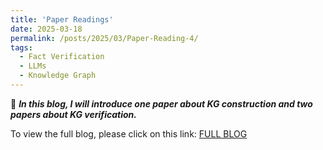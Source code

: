```yaml
---
title: 'Paper Readings'
date: 2025-03-18
permalink: /posts/2025/03/Paper-Reading-4/
tags:
  - Fact Verification
  - LLMs
  - Knowledge Graph
---
```

🐳 ***In this blog, I will introduce one paper about KG construction and two papers about KG verification.***

To view the full blog, please click on this link: [FULL BLOG](https://ximei-sommer.github.io/Ximei-Sommer//files/Paper%20Readings%201b91d4b80d3980d99cf4f30382c76acc.html)
